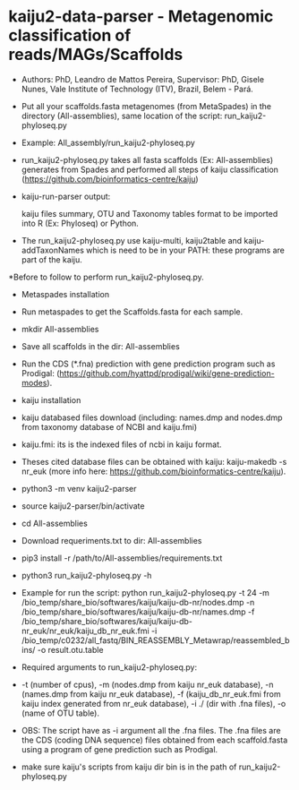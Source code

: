 # kaiju2-data-parser  - Metagenomic classification of reads/MAGs/Scaffolds

- Authors: PhD, Leandro de Mattos Pereira, Supervisor: PhD, Gisele Nunes, Vale Institute of Technology (ITV), Brazil, Belem - Pará.

- Put all your scaffolds.fasta metagenomes (from MetaSpades) in the directory (All-assemblies), same location of the script: run_kaiju2-phyloseq.py 
- Example: All_assembly/run_kaiju2-phyloseq.py
- run_kaiju2-phyloseq.py takes all fasta scaffolds (Ex: All-assemblies) generates from Spades and performed all steps of kaiju classification (https://github.com/bioinformatics-centre/kaiju)
- kaiju-run-parser output: 

  kaiju files summary, OTU and Taxonomy tables format to be imported into R (Ex: Phyloseq) or Python.
 
- The run_kaiju2-phyloseq.py use kaiju-multi, kaiju2table and kaiju-addTaxonNames which is need to be in your PATH: these programs are part of the kaiju.

 *Before to follow to perform run_kaiju2-phyloseq.py.
 
- Metaspades installation
- Run metaspades to get the Scaffolds.fasta for each sample.
- mkdir All-assemblies
- Save all scaffolds in the dir: All-assemblies
- Run the CDS (*.fna) prediction with gene prediction program such as Prodigal: (https://github.com/hyattpd/prodigal/wiki/gene-prediction-modes).
- kaiju installation
- kaiju databased files download (including: names.dmp and nodes.dmp from taxonomy database of NCBI and kaiju.fmi)
- kaiju.fmi: its is the indexed files of ncbi in kaiju format.
- Theses cited database files can be obtained with kaiju: kaiju-makedb -s nr_euk (more info here: https://github.com/bioinformatics-centre/kaiju).
- python3 -m venv kaiju2-parser
- source kaiju2-parser/bin/activate
- cd All-assemblies
- Download requeriments.txt to dir: All-assemblies
- pip3 install -r /path/to/All-assemblies/requirements.txt
- python3 run_kaiju2-phyloseq.py -h 
- Example for run the script: python run_kaiju2-phyloseq.py  -t 24 -m /bio_temp/share_bio/softwares/kaiju/kaiju-db-nr/nodes.dmp -n /bio_temp/share_bio/softwares/kaiju/kaiju-db-nr/names.dmp -f /bio_temp/share_bio/softwares/kaiju/kaiju-db-nr_euk/nr_euk/kaiju_db_nr_euk.fmi -i /bio_temp/c0232/all_fastq/BIN_REASSEMBLY_Metawrap/reassembled_bins/ -o result.otu.table

- Required arguments to run_kaiju2-phyloseq.py:

- -t (number of cpus), -m (nodes.dmp from kaiju nr_euk database), -n (names.dmp from kaiju nr_euk database), -f (kaiju_db_nr_euk.fmi from kaiju index generated from nr_euk database), -i ./ (dir with .fna files), -o (name of OTU table).

- OBS: The script have as -i argument all the .fna files. The .fna files are the CDS (coding DNA sequence) files obtained from each scaffold.fasta using a program of gene prediction such as Prodigal.
- make sure kaiju's scripts from kaiju dir bin is in the path of run_kaiju2-phyloseq.py
       



